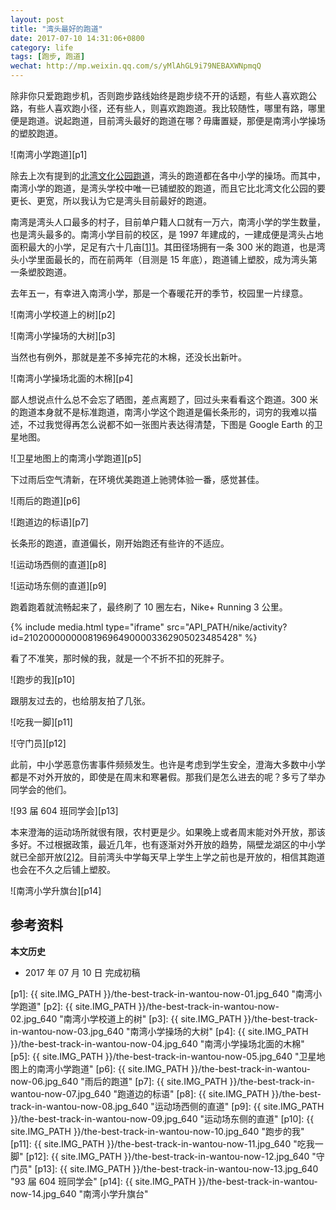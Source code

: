```yaml
---
layout: post
title: "湾头最好的跑道"
date: 2017-07-10 14:31:06+0800
category: life
tags: [跑步, 跑道]
wechat: http://mp.weixin.qq.com/s/yMlAhGL9i79NEBAXWNpmqQ 
---
```


除非你只爱跑跑步机，否则跑步路线始终是跑步绕不开的话题，有些人喜欢跑公路，有些人喜欢跑小径，还有些人，则喜欢跑跑道。我比较随性，哪里有路，哪里便是跑道。说起跑道，目前湾头最好的跑道在哪？毋庸置疑，那便是南湾小学操场的塑胶跑道。

![南湾小学跑道][p1]

除去上次有提到的[北湾文化公园跑道](/running-in-december-2016.html#id-北湾文化公园塑胶跑道)，湾头的跑道都在各中小学的操场。而其中，南湾小学的跑道，是湾头学校中唯一已铺塑胶的跑道，而且它比北湾文化公园的要更长、更宽，所以我认为它是湾头目前最好的跑道。

南湾是湾头人口最多的村子，目前单户籍人口就有一万六，南湾小学的学生数量，也是湾头最多的。南湾小学目前的校区，是 1997 年建成的，一建成便是湾头占地面积最大的小学，足足有六十几亩[[1]][1]。其田径场拥有一条 300 米的跑道，也是湾头小学里面最长的，而在前两年（目测是 15 年底），跑道铺上塑胶，成为湾头第一条塑胶跑道。

去年五一，有幸进入南湾小学，那是一个春暖花开的季节，校园里一片绿意。

![南湾小学校道上的树][p2]

![南湾小学操场的大树][p3]

当然也有例外，那就是差不多掉完花的木棉，还没长出新叶。

![南湾小学操场北面的木棉][p4]

鄙人想说点什么总不会忘了晒图，差点离题了，回过头来看看这个跑道。300 米的跑道本身就不是标准跑道，南湾小学这个跑道是偏长条形的，词穷的我难以描述，不过我觉得再怎么说都不如一张图片表达得清楚，下图是 Google Earth 的卫星地图。

![卫星地图上的南湾小学跑道][p5]

下过雨后空气清新，在环境优美跑道上驰骋体验一番，感觉甚佳。

![雨后的跑道][p6]

![跑道边的标语][p7]

长条形的跑道，直道偏长，刚开始跑还有些许的不适应。

![运动场西侧的直道][p8]

![运动场东侧的直道][p9]

跑着跑着就流畅起来了，最终刷了 10 圈左右，Nike+ Running 3 公里。

{% include media.html type="iframe" src="API_PATH/nike/activity?id=2102000000008196964900003362905023485428" %}

看了不准笑，那时候的我，就是一个不折不扣的死胖子。

![跑步的我][p10]

跟朋友过去的，也给朋友拍了几张。

![吃我一脚][p11]

![守门员][p12]

此前，中小学恶意伤害事件频频发生。也许是考虑到学生安全，澄海大多数中小学都是不对外开放的，即使是在周末和寒暑假。那我们是怎么进去的呢？多亏了举办同学会的他们。

![93 届 604 班同学会][p13]

本来澄海的运动场所就很有限，农村更是少。如果晚上或者周末能对外开放，那该多好。不过根据政策，最近几年，也有逐渐对外开放的趋势，隔壁龙湖区的中小学就已全部开放[[2]][2]。目前湾头中学每天早上学生上学之前也是开放的，相信其跑道也会在不久之后铺上塑胶。

![南湾小学升旗台][p14]


## 参考资料

[1]: http://www.stchedu.cn/xxjj/fandaxxjj.asp?xxmc=%C4%CF%CD%E5%D0%A1%D1%A7 "南湾小学"
[2]: http://st.southcn.com/content/2017-07/06/content_173872838.htm "龙湖区75所公办学校体育场地和设施免费向社会开放"

**本文历史**

* 2017 年 07 月 10 日 完成初稿

[p1]: {{ site.IMG_PATH }}/the-best-track-in-wantou-now-01.jpg_640 "南湾小学跑道"
[p2]: {{ site.IMG_PATH }}/the-best-track-in-wantou-now-02.jpg_640 "南湾小学校道上的树"
[p3]: {{ site.IMG_PATH }}/the-best-track-in-wantou-now-03.jpg_640 "南湾小学操场的大树"
[p4]: {{ site.IMG_PATH }}/the-best-track-in-wantou-now-04.jpg_640 "南湾小学操场北面的木棉"
[p5]: {{ site.IMG_PATH }}/the-best-track-in-wantou-now-05.jpg_640 "卫星地图上的南湾小学跑道"
[p6]: {{ site.IMG_PATH }}/the-best-track-in-wantou-now-06.jpg_640 "雨后的跑道"
[p7]: {{ site.IMG_PATH }}/the-best-track-in-wantou-now-07.jpg_640 "跑道边的标语"
[p8]: {{ site.IMG_PATH }}/the-best-track-in-wantou-now-08.jpg_640 "运动场西侧的直道"
[p9]: {{ site.IMG_PATH }}/the-best-track-in-wantou-now-09.jpg_640 "运动场东侧的直道"
[p10]: {{ site.IMG_PATH }}/the-best-track-in-wantou-now-10.jpg_640 "跑步的我"
[p11]: {{ site.IMG_PATH }}/the-best-track-in-wantou-now-11.jpg_640 "吃我一脚"
[p12]: {{ site.IMG_PATH }}/the-best-track-in-wantou-now-12.jpg_640 "守门员"
[p13]: {{ site.IMG_PATH }}/the-best-track-in-wantou-now-13.jpg_640 "93 届 604 班同学会"
[p14]: {{ site.IMG_PATH }}/the-best-track-in-wantou-now-14.jpg_640 "南湾小学升旗台"
